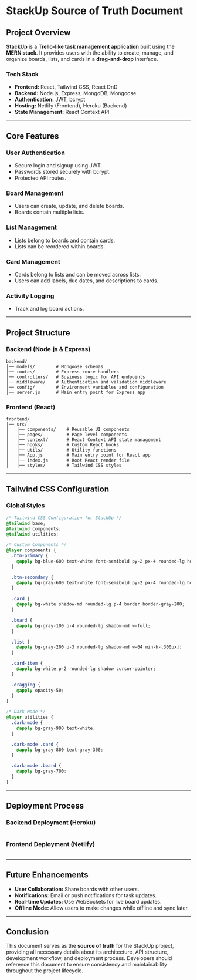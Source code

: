 # StackUp Source of Truth Document

## Project Overview
**StackUp** is a **Trello-like task management application** built using the **MERN stack**. It provides users with the ability to create, manage, and organize boards, lists, and cards in a **drag-and-drop** interface.

### **Tech Stack**
- **Frontend:** React, Tailwind CSS, React DnD
- **Backend:** Node.js, Express, MongoDB, Mongoose
- **Authentication:** JWT, bcrypt
- **Hosting:** Netlify (Frontend), Heroku (Backend)
- **State Management:** React Context API

---

## **Core Features**
### **User Authentication**
- Secure login and signup using JWT.
- Passwords stored securely with bcrypt.
- Protected API routes.

### **Board Management**
- Users can create, update, and delete boards.
- Boards contain multiple lists.

### **List Management**
- Lists belong to boards and contain cards.
- Lists can be reordered within boards.

### **Card Management**
- Cards belong to lists and can be moved across lists.
- Users can add labels, due dates, and descriptions to cards.

### **Activity Logging**
- Track and log board actions.

---

## **Project Structure**
### **Backend (Node.js & Express)**
```
backend/
│── models/        # Mongoose schemas
│── routes/        # Express route handlers
│── controllers/   # Business logic for API endpoints
│── middleware/    # Authentication and validation middleware
│── config/        # Environment variables and configuration
│── server.js      # Main entry point for Express app
```

### **Frontend (React)**
```
frontend/
│── src/
│   │── components/    # Reusable UI components
│   │── pages/         # Page-level components
│   │── context/       # React Context API state management
│   │── hooks/         # Custom React hooks
│   │── utils/         # Utility functions
│   │── App.js         # Main entry point for React app
│   │── index.js       # Root React render file
│   │── styles/        # Tailwind CSS styles
```

---

## **Tailwind CSS Configuration**
### **Global Styles**
```css
/* Tailwind CSS Configuration for StackUp */
@tailwind base;
@tailwind components;
@tailwind utilities;

/* Custom Components */
@layer components {
  .btn-primary {
    @apply bg-blue-600 text-white font-semibold py-2 px-4 rounded-lg hover:bg-blue-700;
  }

  .btn-secondary {
    @apply bg-gray-600 text-white font-semibold py-2 px-4 rounded-lg hover:bg-gray-700;
  }

  .card {
    @apply bg-white shadow-md rounded-lg p-4 border border-gray-200;
  }

  .board {
    @apply bg-gray-100 p-4 rounded-lg shadow-md w-full;
  }

  .list {
    @apply bg-gray-200 p-3 rounded-lg shadow-md w-64 min-h-[300px];
  }

  .card-item {
    @apply bg-white p-2 rounded-lg shadow cursor-pointer;
  }

  .dragging {
    @apply opacity-50;
  }
}

/* Dark Mode */
@layer utilities {
  .dark-mode {
    @apply bg-gray-900 text-white;
  }

  .dark-mode .card {
    @apply bg-gray-800 text-gray-300;
  }

  .dark-mode .board {
    @apply bg-gray-700;
  }
}
```

---

## **Deployment Process**
### **Backend Deployment (Heroku)**
```
```

### **Frontend Deployment (Netlify)**
```
```

---

## **Future Enhancements**
- **User Collaboration:** Share boards with other users.
- **Notifications:** Email or push notifications for task updates.
- **Real-time Updates:** Use WebSockets for live board updates.
- **Offline Mode:** Allow users to make changes while offline and sync later.

---

## **Conclusion**
This document serves as the **source of truth** for the StackUp project, providing all necessary details about its architecture, API structure, development workflow, and deployment process. Developers should reference this document to ensure consistency and maintainability throughout the project lifecycle.
